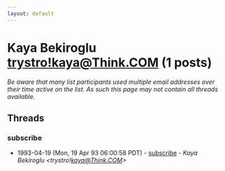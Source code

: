 ```yaml
---
layout: default
---
```


# Kaya Bekiroglu <trystro!kaya@Think.COM> (1 posts)

_Be aware that many list participants used multiple email addresses over their time active on the list. As such this page may not contain all threads available._

## Threads

### subscribe
+ 1993-04-19 (Mon, 19 Apr 93 06:00:58 PDT) - [subscribe](/archive/1993/04/c0b384b5c5e389718fe2977b33a8956431a5f908604c0722193a2fddeecc1a78) - _Kaya Bekiroglu \<trystro!kaya@Think.COM\>_

